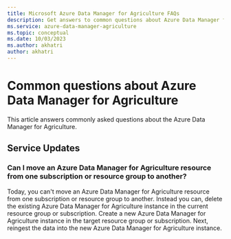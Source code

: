 ```yaml
---
title: Microsoft Azure Data Manager for Agriculture FAQs
description: Get answers to common questions about Azure Data Manager for Agriculture.
ms.service: azure-data-manager-agriculture
ms.topic: conceptual
ms.date: 10/03/2023
ms.author: akhatri
author: akhatri
---
```


# Common questions about Azure Data Manager for Agriculture

This article answers commonly asked questions about the Azure Data Manager for Agriculture.

## Service Updates

### Can I move an Azure Data Manager for Agriculture resource from one subscription or resource group to another? 

Today, you can't move an Azure Data Manager for Agriculture resource from one subscription or resource group to another. Instead you can, delete the existing Azure Data Manager for Agriculture instance in the current resource group or subscription. Create a new Azure Data Manager for Agriculture instance in the target resource group or subscription. Next, reingest the data into the new Azure Data Manager for Agriculture instance.

